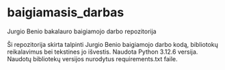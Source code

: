 # baigiamasis_darbas
Jurgio Benio bakalauro baigiamojo darbo repozitorija

Ši repozitorija skirta talpinti Jurgio Benio baigiamojo darbo kodą, bibliotokų reikalavimus bei tekstines jo išvestis.
Naudota Python 3.12.6 versija.
Naudotų bibliotekų versijos nurodytus requirements.txt faile.

